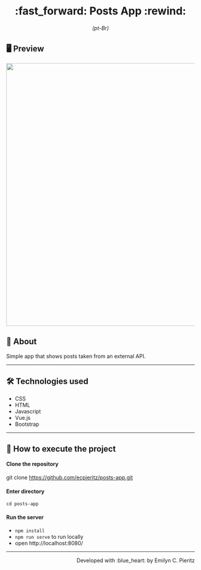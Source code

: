 <h1 align = "center"> :fast_forward: Posts App :rewind: </h1>
<h6 align = "center">(pt-Br)</h6>

## 🖥 Preview
<p align = "center">
  <img src = "xxx" width = "700" height = "auto">
</p>

## 📖 About
<p>Simple app that shows posts taken from an external API.</p>

---

## 🛠 Technologies used
- CSS
- HTML
- Javascript
- Vue.js
- Bootstrap

---


## 🚀 How to execute the project
#### Clone the repository
git clone https://github.com/ecpieritz/posts-app.git

#### Enter directory
`cd posts-app`

#### Run the server
- `npm install`
- `npm run serve` to run locally
- open http://localhost:8080/ 

---
<p align = "right">Developed with :blue_heart: by Emilyn C. Pieritz</p>
